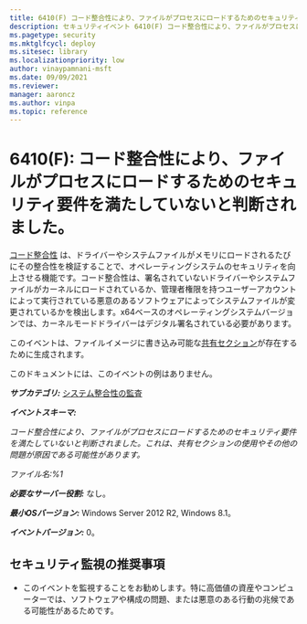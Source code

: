 ```yaml
---
title: 6410(F) コード整合性により、ファイルがプロセスにロードするためのセキュリティ要件を満たしていないと判断されました。
description: セキュリティイベント 6410(F) コード整合性により、ファイルがプロセスにロードするためのセキュリティ要件を満たしていないと判断されましたについて説明します。
ms.pagetype: security
ms.mktglfcycl: deploy
ms.sitesec: library
ms.localizationpriority: low
author: vinaypamnani-msft
ms.date: 09/09/2021
ms.reviewer: 
manager: aaroncz
ms.author: vinpa
ms.topic: reference
---
```


# 6410(F): コード整合性により、ファイルがプロセスにロードするためのセキュリティ要件を満たしていないと判断されました。

[コード整合性](/previous-versions/windows/it-pro/windows-server-2008-R2-and-2008/dd348642(v=ws.10)) は、ドライバーやシステムファイルがメモリにロードされるたびにその整合性を検証することで、オペレーティングシステムのセキュリティを向上させる機能です。コード整合性は、署名されていないドライバーやシステムファイルがカーネルにロードされているか、管理者権限を持つユーザーアカウントによって実行されている悪意のあるソフトウェアによってシステムファイルが変更されているかを検出します。x64ベースのオペレーティングシステムバージョンでは、カーネルモードドライバーはデジタル署名されている必要があります。

このイベントは、ファイルイメージに書き込み可能な[共有セクション](/previous-versions/windows/desktop/cc307397(v=msdn.10))が存在するために生成されます。

このドキュメントには、このイベントの例はありません。

***サブカテゴリ:***&nbsp;[システム整合性の監査](audit-system-integrity.md)

***イベントスキーマ:***

*コード整合性により、ファイルがプロセスにロードするためのセキュリティ要件を満たしていないと判断されました。これは、共有セクションの使用やその他の問題が原因である可能性があります。*

*ファイル名:%1*

***必要なサーバー役割:*** なし。

***最小OSバージョン:*** Windows Server 2012 R2, Windows 8.1。

***イベントバージョン:*** 0。

## セキュリティ監視の推奨事項

- このイベントを監視することをお勧めします。特に高価値の資産やコンピューターでは、ソフトウェアや構成の問題、または悪意のある行動の兆候である可能性があるためです。
